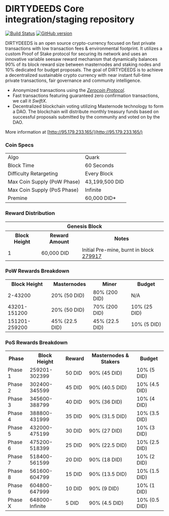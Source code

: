DIRTYDEEDS Core integration/staging repository
=====================================

[![Build Status](https://travis-ci.org/DIRTYDEEDS-Project/DIRTYDEEDS.svg?branch=master)](https://travis-ci.org/DIRTYDEEDS-Project/DIRTYDEEDS) [![GitHub version](https://badge.fury.io/gh/DIRTYDEEDS-Project%2FDIRTYDEEDS.svg)](https://badge.fury.io/gh/DIRTYDEEDS-Project%2FDIRTYDEEDS)

DIRTYDEEDS is an open source crypto-currency focused on fast private transactions with low transaction fees & environmental footprint.  It utilizes a custom Proof of Stake protocol for securing its network and uses an innovative variable seesaw reward mechanism that dynamically balances 90% of its block reward size between masternodes and staking nodes and 10% dedicated for budget proposals. The goal of DIRTYDEEDS is to achieve a decentralized sustainable crypto currency with near instant full-time private transactions, fair governance and community intelligence.
- Anonymized transactions using the [_Zerocoin Protocol_](http://www.dirtydeeds.org/zdid).
- Fast transactions featuring guaranteed zero confirmation transactions, we call it _SwiftX_.
- Decentralized blockchain voting utilizing Masternode technology to form a DAO. The blockchain will distribute monthly treasury funds based on successful proposals submitted by the community and voted on by the DAO.

More information at [http://95.179.233.165/](http://95.179.233.165/)   

### Coin Specs
<table>
<tr><td>Algo</td><td>Quark</td></tr>
<tr><td>Block Time</td><td>60 Seconds</td></tr>
<tr><td>Difficulty Retargeting</td><td>Every Block</td></tr>
<tr><td>Max Coin Supply (PoW Phase)</td><td>43,199,500 DID</td></tr>
<tr><td>Max Coin Supply (PoS Phase)</td><td>Infinite</td></tr>
<tr><td>Premine</td><td>60,000 DID*</td></tr>
</table>



### Reward Distribution

<table>
<th colspan=4>Genesis Block</th>
<tr><th>Block Height</th><th>Reward Amount</th><th>Notes</th></tr>
<tr><td>1</td><td>60,000 DID</td><td>Initial Pre-mine, burnt in block <a href="http://www.presstab.pw/phpexplorer/DIRTYDEEDS/block.php?blockhash=206d9cfe859798a0b0898ab00d7300be94de0f5469bb446cecb41c3e173a57e0">279917</a></td></tr>
</table>

### PoW Rewards Breakdown

<table>
<th>Block Height</th><th>Masternodes</th><th>Miner</th><th>Budget</th>
<tr><td>2-43200</td><td>20% (50 DID)</td><td>80% (200 DID)</td><td>N/A</td></tr>
<tr><td>43201-151200</td><td>20% (50 DID)</td><td>70% (200 DID)</td><td>10% (25 DID)</td></tr>
<tr><td>151201-259200</td><td>45% (22.5 DID)</td><td>45% (22.5 DID)</td><td>10% (5 DID)</td></tr>
</table>

### PoS Rewards Breakdown

<table>
<th>Phase</th><th>Block Height</th><th>Reward</th><th>Masternodes & Stakers</th><th>Budget</th>
<tr><td>Phase 1</td><td>259201-302399</td><td>50 DID</td><td>90% (45 DID)</td><td>10% (5 DID)</td></tr>
<tr><td>Phase 2</td><td>302400-345599</td><td>45 DID</td><td>90% (40.5 DID)</td><td>10% (4.5 DID)</td></tr>
<tr><td>Phase 3</td><td>345600-388799</td><td>40 DID</td><td>90% (36 DID)</td><td>10% (4 DID)</td></tr>
<tr><td>Phase 4</td><td>388800-431999</td><td>35 DID</td><td>90% (31.5 DID)</td><td>10% (3.5 DID)</td></tr>
<tr><td>Phase 5</td><td>432000-475199</td><td>30 DID</td><td>90% (27 DID)</td><td>10% (3 DID)</td></tr>
<tr><td>Phase 6</td><td>475200-518399</td><td>25 DID</td><td>90% (22.5 DID)</td><td>10% (2.5 DID)</td></tr>
<tr><td>Phase 7</td><td>518400-561599</td><td>20 DID</td><td>90% (18 DID)</td><td>10% (2 DID)</td></tr>
<tr><td>Phase 8</td><td>561600-604799</td><td>15 DID</td><td>90% (13.5 DID)</td><td>10% (1.5 DID)</td></tr>
<tr><td>Phase 9</td><td>604800-647999</td><td>10 DID</td><td>90% (9 DID)</td><td>10% (1 DID)</td></tr>
<tr><td>Phase X</td><td>648000-Infinite</td><td>5 DID</td><td>90% (4.5 DID)</td><td>10% (0.5 DID)</td></tr>
</table>
